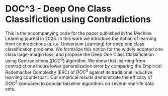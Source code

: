 # DOC^3 - Deep One Class Classifiction using Contradictions
This is the accompanying code for the paper published in the Machine Learning journal in 2023. In this work we introduce the notion of learning from contradictions (a.k.a. Universum Learning) for deep one class classification problems. We formalize this notion for the widely adopted one class large-margin loss, and propose the Deep One Class Classification using Contradictions ($DOC^3$) algorithm. We show that learning from contradictions incurs lower generalization error by comparing the Empirical Rademacher Complexity (ERC) of $DOC^3$ against its traditional inductive learning counterpart. Our empirical results demonstrate the efficacy of $DOC^3$ compared to popular baseline algorithms on several real-life data sets.
